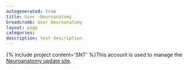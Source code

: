 ```yaml
---
autogenerated: true
title: User ›Neuroanatomy
breadcrumb: User Neuroanatomy
layout: page
categories: 
description: test description
---
```


{% include project content='SNT' %}This account is used to manage the [Neuroanatomy update site](Neuroanatomy "wikilink").

